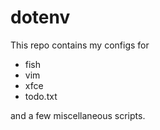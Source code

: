 # dotenv

This repo contains my configs for
- fish
- vim
- xfce
- todo.txt

and a few miscellaneous scripts.
